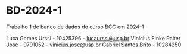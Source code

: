 # BD-2024-1
Trabalho 1 de banco de dados do curso BCC em 2024-1

Luca Gomes Urssi - 10425396 - lucaurssi@usp.br
Vinicius FInke Raiter José	-  9791052 - vinicius.jose@usp.br 
Gabriel Santos Brito - 10284250
